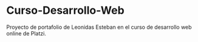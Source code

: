 # Curso-Desarrollo-Web
Proyecto de portafolio de Leonidas Esteban en el curso de desarrollo web online de Platzi.
